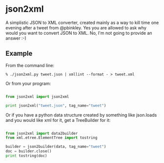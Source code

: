 json2xml
========

A simplistic JSON to XML converter, created mainly as a way to kill time
one evening after a tweet from @pbinkley. Yes you are allowed to ask 
why would you want to convert JSON to XML. No, I'm not going to provide
an answer :-)

Example
-------

From the command line:

    % ./json2xml.py tweet.json | xmllint --format - > tweet.xml

Or from your program:

```python

from json2xml import json2xml

print json2xml("tweet.json", tag_name="tweet")
``` 

Or if you have a python data structure created by something like json.loads
and you would like xml for it, get a TreeBuilder for it:

```python

from json2xml import data2builder
from xml.etree.ElementTree import tostring

builder = json2builder(data, tag_name="tweet")
doc = builder.close()
print tostring(doc)
```
